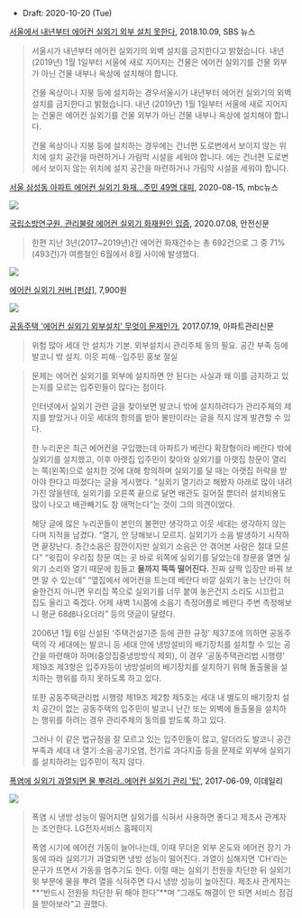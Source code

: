 * Draft: 2020-10-20 (Tue)

[서울에서 내년부터 에어컨 실외기 외부 설치 못한다](https://news.sbs.co.kr/news/endPage.do?news_id=N1004964477&plink=COPYPASTE&cooper=SBSNEWSEND), 2018.10.09, SBS 뉴스

> 서울시가 내년부터 에어컨 실외기의 외벽 설치를 금지한다고 밝혔습니다. 내년 (2019년) 1월 1일부터 서울에 새로 지어지는 건물은 에어컨 실외기를 건물 외부가 아닌 건물 내부나 옥상에 설치해야 합니다.
>
> 건물 옥상이나 지붕 등에 설치하는 경우서울시가 내년부터 에어컨 실외기의 외벽 설치를 금지한다고 밝혔습니다. 내년 (2019년) 1월 1일부터 서울에 새로 지어지는 건물은 에어컨 실외기를 건물 외부가 아닌 건물 내부나 옥상에 설치해야 합니다.
>
> 건물 옥상이나 지붕 등에 설치하는 경우에는 건너편 도로변에서 보이지 않는 위치에 설치 공간을 마련하거나 가림막 시설을 세워야 합니다.  에는 건너편 도로변에서 보이지 않는 위치에 설치 공간을 마련하거나 가림막 시설을 세워야 합니다.  

[서울 삼성동 아파트 에어컨 실외기 화재…주민 49명 대피](https://imnews.imbc.com/news/2020/society/article/5875099_32633.html), 2020-08-15, mbc뉴스

<img src='https://image.imnews.imbc.com/news/2020/society/article/__icsFiles/afieldfile/2020/08/15/s2020081525.jpg'>

[국립소방연구원, 관리불량 에어컨 실외기 화재원인 입증](http://www.safetynews.co.kr/news/articleView.html?idxno=144909), 2020.07.08, 안전신문

> 한편 지난 3년(2017~2019년)간 에어컨 화재건수는 총 692건으로 그 중 71%(493건)가 여름철인 6월에서 8월 사이에 발생했다.

<img src='https://cdn.safetynews.co.kr/news/photo/202007/144909_120767_2911.jpg'>

[에어컨 실외기 커버 [펀샵]](https://m.funshop.co.kr/goods/detail/72025), 7,900원

<img src='https://funshop.akamaized.net/products/0000072025/vs_image800.jpg'>

[공동주택 '에어컨 실외기 외부설치' 무엇이 문제인가](http://www.aptn.co.kr/news/photo/201707/50972_14034_3810.png), 2017.07.19, 아파트관리신문

> 위험 많아 세대 안 설치가 기본. 외부설치시 관리주체 동의 필요. 공간 부족 등에 발코니 밖 설치. 이웃 피해···입주민 홍보 절실

> 문제는 에어컨 실외기를 외부에 설치하면 안 된다는 사실과 왜 이를 금지하고 있는지를 모르는 입주민들이 많다는 점이다.
>
> 인터넷에서 실외기 관련 글을 찾아보면 발코니 밖에 설치하려다가 관리주체의 제지를 받았거나 이웃 세대의 항의를 받아 불만이라는 글을 적지 않게 발견할 수 있다.
>
> 한 누리꾼은 최근 에어컨을 구입했는데 아파트가 베란다 확장형이라 베란다 밖에 실외기를 설치했고, 이후 아랫집 입주민이 찾아와 실외기를 아랫집 창문이 열리는 쪽(왼쪽)으로 설치한 것에 대해 항의하며 실외기를 달 때는 아랫집 허락을 받아야 한다고 따졌다는 글을 게시했다. “실외기 열기라고 해봤자 아래로 많이 내려가진 않을텐데, 실외기를 오른쪽 끝으로 달면 배관도 길어질 뿐더러 설치비용도 많이 나오고 배관빼기도 참 애먹는다”는 것이 그의 의견이었다.
>
> 해당 글에 많은 누리꾼들이 본인의 불편만 생각하고 이웃 세대는 생각하지 않는다며 지적을 남겼다. “열기, 안 당해보니 모르지. 실외기가 소음 발생하기 시작하면 끝장난다. 층간소음은 잠깐이지만 실외기 소음은 안 겪어본 사람은 절대 모른다” “윗집이 우리집 창문 여는 곳 바로 위쪽에 실외기를 달았는데 창문을 열면 실외기 소리와 열기 때문에 힘들고 **물까지 뚝뚝 떨어진다.** 진짜 살짝 입장만 바꿔 보면 알 수 있는데” “옆집에서 에어컨을 트는데 베란다 바깥 실외기 놓는 난간이 허술한건지 아니면 우리집 쪽으로 실외기를 너무 붙여 놓은건지 소리도 시끄럽고 집도 울리고 죽겠다. 어제 새벽 1시쯤에 소음기 측정어플로 베란다 주변 측정해보니 평균 68㏈나오더라” 등의 댓글이 달렸다.
>
> 2006년 1월 6일 신설된 ‘주택건설기준 등에 관한 규정’ 제37조에 의하면 공동주택의 각 세대에는 발코니 등 세대 안에 냉방설비의 배기장치를 설치할 수 있는 공간을 마련해야 하며(중앙집중냉방방식 제외), 이 경우 ‘공동주택관리법 시행령’ 제19조 제3항은 입주자등이 냉방설비의 배기장치를 설치하기 위해 돌출물을 설치하는 행위를 하지 못하도록 하고 있다.
>
> 또한 공동주택관리법 시행령 제19조 제2항 제5호는 세대 내 별도의 배기장치 설치 공간이 없는 공동주택의 입주민이 발코니 난간 또는 외벽에 돌출물을 설치하는 행위를 하려는 경우 관리주체의 동의를 받도록 하고 있다.
>
> 그러나 이 같은 법규정을 잘 모르고 있는 입주민들이 많고, 알더라도 발코니 공간 부족과 세대 내 열기·소음·공기오염, 전기료 과다지출 등을 문제로 외부에 실외기를 설치하려는 입주민이 적지 않다.

[폭염에 실외기 과열되면 물 뿌려라..에어컨 실외기 관리 '팁'](https://www.edaily.co.kr/news/read?newsId=01203766615960080&mediaCodeNo=257), 2017-06-09, 이데일리

<img src='https://image.edaily.co.kr/images/photo/files/NP/S/2017/06/PS17060900088.jpg'>

> 폭염 시 냉방 성능이 떨어지면 실외기를 식혀서 사용하면 좋다고 제조사 관계자는 조언한다. LG전자서비스 홈페이지
>
> 폭염 시기에 에어컨 가동이 늘어나는데, 이때 무더운 외부 온도와 에어컨 장기 가동에 따라 실외기가 과열되면 냉방 성능이 떨어진다. 과열이 심해지면 ‘CH’라는 문구가 뜨면서 가동을 멈추기도 한다. 이럴 때는 실외기 전원을 차단한 뒤 실외기 윗 부분에 물을 뿌려 열을 식혀주면 다시 냉방 성능이 높아진다. 제조사 관계자는 **“반드시 전원을 차단한 뒤 해야 한다”**며 “그래도 해결이 안 되면 서비스 점검을 받아보라”고 권했다.

